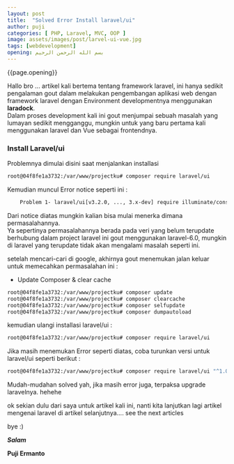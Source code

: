 ```yaml
---
layout: post
title:  "Solved Error Install laravel/ui"
author: puji
categories: [ PHP, Laravel, MVC, OOP ]
image: assets/images/post/larvel-ui-vue.jpg
tags: [webdevelopment]
opening: بسم الله الرحمن الرحيم
---  
```

{{page.opening}}  

Hallo bro ... artikel kali bertema tentang framework laravel, ini hanya sedikit pengalaman gout dalam melakukan pengembangan aplikasi web dengan framework laravel dengan Environment developmentnya menggunakan **laradock**.  
Dalam proses development kali ini gout menjumpai sebuah masalah yang lumayan sedikit mengganggu, mungkin untuk yang baru pertama kali menggunakan laravel dan Vue sebagai frontendnya.

### Install Laravel/ui  
Problemnya dimulai disini saat menjalankan installasi  
```bash	
root@04f8fe1a3732:/var/www/projectku# composer require laravel/ui
```  
Kemudian muncul Error notice seperti ini :  

```bash
    Problem 1- laravel/ui[v3.2.0, ..., 3.x-dev] require illuminate/console ^8.0 -> found illuminate/console[v8.0.0, ..., 8.x-dev] but these were not loaded, likely because it conflicts with another require.- Root composer.json requires laravel/ui ^3.2 -> satisfiable by laravel/ui[v3.2.0, 3.x-dev].Installation failed, reverting ./composer.json and ./composer.lock to their original content.
```  
Dari notice diatas mungkin kalian bisa mulai menerka dimana permasalahannya.  
Ya sepertinya permasalahannya berada pada veri yang belum terupdate berhubung dalam project laravel ini gout menggunakan laravel-6.0, mungkin di laravel yang terupdate tidak akan mengalami masalah seperti ini.  

setelah mencari-cari di google, akhirnya gout menemukan jalan keluar untuk memecahkan permasalahan ini :  

- Update Composer & clear cache  
```bash
root@04f8fe1a3732:/var/www/projectku# composer update 
root@04f8fe1a3732:/var/www/projectku# composer clearcache
root@04f8fe1a3732:/var/www/projectku# composer selfupdate
root@04f8fe1a3732:/var/www/projectku# composer dumpautoload
```  
kemudian ulangi installasi laravel/ui :  

```bash
root@04f8fe1a3732:/var/www/projectku# composer require laravel/ui
```  

Jika masih menemukan Error seperti diatas, coba turunkan versi untuk laravel/ui seperti berikut :  

```bash
root@04f8fe1a3732:/var/www/projectku# composer require laravel/ui "^1.0"
```  
Mudah-mudahan solved yah, jika masih error juga, terpaksa upgrade laravelnya. hehehe

ok sekian dulu dari saya untuk artikel kali ini, nanti kita lanjutkan lagi artikel mengenai laravel di artikel selanjutnya.... see the next articles 

bye :) 


***Salam***

**Puji Ermanto**